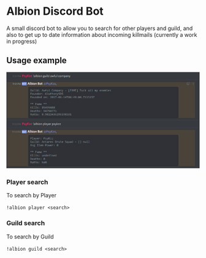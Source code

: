 # Albion Discord Bot

A small discord bot to allow you to search for other players and guild, and also to get up to date information about incoming killmails (currently a work in progress)


## Usage example
![albion-bot](albion-bot.PNG?raw=true "albion-bot")


### Player search

To search by Player

`!albion player <search>`

### Guild search

To search by Guild

`!albion guild <search>`
